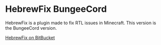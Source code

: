 # HebrewFix BungeeCord

HebrewFix is a plugin made to fix RTL issues in Minecraft. This version is the BungeeCord version.

[HebrewFix on BitBucket](https://bitbucket.org/hebrewfix/hebrewfix-plugin/src/develop/)
